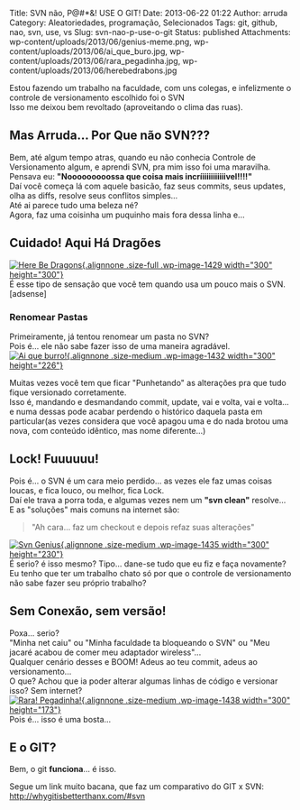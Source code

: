 Title: SVN não, P@#*&! USE O GIT!
Date: 2013-06-22 01:22
Author: arruda
Category: Aleatoriedades, programação, Selecionados
Tags: git, github, nao, svn, use, vs
Slug: svn-nao-p-use-o-git
Status: published
Attachments: wp-content/uploads/2013/06/genius-meme.png, wp-content/uploads/2013/06/ai_que_buro.jpg, wp-content/uploads/2013/06/rara_pegadinha.jpg, wp-content/uploads/2013/06/herebedrabons.jpg

Estou fazendo um trabalho na faculdade, com uns colegas, e infelizmente o controle de versionamento escolhido foi o SVN  
Isso me deixou bem revoltado (aproveitando o clima das ruas).

Mas Arruda... Por Que não SVN???
--------------------------------

Bem, até algum tempo atras, quando eu não conhecia Controle de Versionamento algum, e aprendi SVN, pra mim isso foi uma maravilha.  
Pensava eu: **"Nooooooooossa que coisa mais incríiiiiiiiiiiivel!!!!"**  
Daí você começa lá com aquele basicão, faz seus commits, seus updates, olha as diffs, resolve seus conflitos simples...  
Até ai parece tudo uma beleza né?  
Agora, faz uma coisinha um puquinho mais fora dessa linha e...

Cuidado! Aqui Há Dragões
------------------------

[![]({static}wp-content/uploads/2013/06/herebedrabons.jpg "Here Be Dragons"){.alignnone .size-full .wp-image-1429 width="300" height="300"}]({static}wp-content/uploads/2013/06/herebedrabons.jpg)  
É esse tipo de sensação que você tem quando usa um pouco mais o SVN.  
\[adsense\]

### Renomear Pastas

Primeiramente, já tentou renomear um pasta no SVN?  
Pois é... ele não sabe fazer isso de uma maneira agradável.  
[![](http://www.arruda.blog.br/wp-content/uploads/2013/06/ai_que_buro-300x226.jpg "Ai que burro!"){.alignnone .size-medium .wp-image-1432 width="300" height="226"}]({static}wp-content/uploads/2013/06/ai_que_buro.jpg)

Muitas vezes você tem que ficar "Punhetando" as alterações pra que tudo fique versionado corretamente.  
Isso é, mandando e desmandando commit, update, vai e volta, vai e volta... e numa dessas pode acabar perdendo o histórico daquela pasta em particular(as vezes considera que você apagou uma e do nada brotou uma nova, com conteúdo idêntico, mas nome diferente...)

Lock! Fuuuuuu!
--------------

Pois é... o SVN é um cara meio perdido... as vezes ele faz umas coisas loucas, e fica louco, ou melhor, fica Lock.  
Daí ele trava a porra toda, e algumas vezes nem um **"svn clean"** resolve...  
E as "soluções" mais comuns na internet são:

> "Ah cara... faz um checkout e depois refaz suas alterações"

[![](http://www.arruda.blog.br/wp-content/uploads/2013/06/genius-meme-300x230.png "Svn Genius"){.alignnone .size-medium .wp-image-1435 width="300" height="230"}]({static}wp-content/uploads/2013/06/genius-meme.png)  
É serio? é isso mesmo? Tipo... dane-se tudo que eu fiz e faça novamente?  
Eu tenho que ter um trabalho chato só por que o controle de versionamento não sabe fazer seu próprio trabalho?

Sem Conexão, sem versão!
------------------------

Poxa... serio?  
"Minha net caiu" ou "Minha faculdade ta bloqueando o SVN" ou "Meu jacaré acabou de comer meu adaptador wireless"...  
Qualquer cenário desses e BOOM! Adeus ao teu commit, adeus ao versionamento...  
O que? Achou que ia poder alterar algumas linhas de código e versionar isso? Sem internet?  
[![](http://www.arruda.blog.br/wp-content/uploads/2013/06/rara_pegadinha-300x173.jpg "Rara! Pegadinha!"){.alignnone .size-medium .wp-image-1438 width="300" height="173"}]({static}wp-content/uploads/2013/06/rara_pegadinha.jpg)  
Pois é... isso é uma bosta...

E o GIT?
--------

Bem, o git **funciona**... é isso.

Segue um link muito bacana, que faz um comparativo do GIT x SVN: <http://whygitisbetterthanx.com/#svn>
